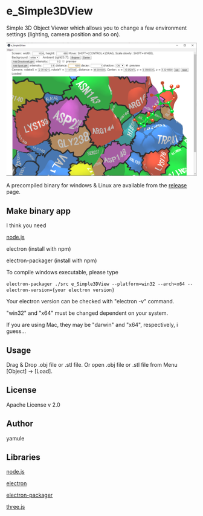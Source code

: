 # e_Simple3DView
Simple 3D Object Viewer which allows you to change a few environment settings (lighting, camera position and so on).


<img src="https://raw.githubusercontent.com/yamule/e_Simple3DView/master/docs/img/example_1.png" width="600px">


A precompiled binary for windows & Linux are available from the [release](https://github.com/yamule/e_Simple3DView/releases) page.


## Make binary app
I think you need

[node.js](https://nodejs.org/)

electron (install with npm)

electron-packager (install with npm)

To compile windows executable, please type
```
electron-packager ./src e_Simple3DView --platform=win32 --arch=x64 --electron-version={your electron version}
```
Your electron version can be checked with "electron -v" command.

"win32" and "x64" must be changed dependent on your system.

If you are using Mac, they may be "darwin" and "x64", respectively, i guess...


## Usage
Drag & Drop .obj file or .stl file.
Or open .obj file or .stl file from Menu [Object] -> [Load].


## License
Apache License v 2.0


## Author
yamule

## Libraries
[node.js](https://nodejs.org/)

[electron](https://github.com/electron/electron)

[electron-packager](https://github.com/electron/electron-packager)

[three.js](https://threejs.org/)
